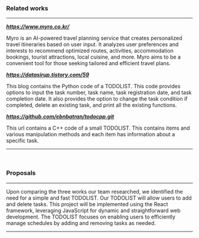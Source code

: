 ### Related works

<hr/>

***https://www.myro.co.kr/***

Myro is an AI-powered travel planning service that creates personalized travel itineraries based on user input. It analyzes user preferences and interests to recommend optimized routes, activities, accommodation bookings, tourist attractions, local cuisine, and more. Myro aims to be a convenient tool for those seeking tailored and efficient travel plans.

***https://datasirup.tistory.com/59***

This blog contains the Python code of a TODOLIST. This code provides options to input the task number, task name, task registration date, and task completion date. It also provides the option to change the task condition if completed, delete an existing task, and print all the existing functions.


***https://github.com/ebnbatran/todocpp.git***

This url contains a C++ code of a small TODOLIST. This contains items and various manipulation methods and each item has information about a specific task.

<hr/>

<br/>

### Proposals

<hr/>

Upon comparing the three works our team researched, we identified the need for a simple and fast TODOLIST. Our TODOLIST will allow users to add and delete tasks. This project will be implemented using the React framework, leveraging JavaScript for dynamic and straightforward web development. The TODOLIST focuses on enabling users to efficiently manage schedules by adding and removing tasks as needed.

<hr/>
